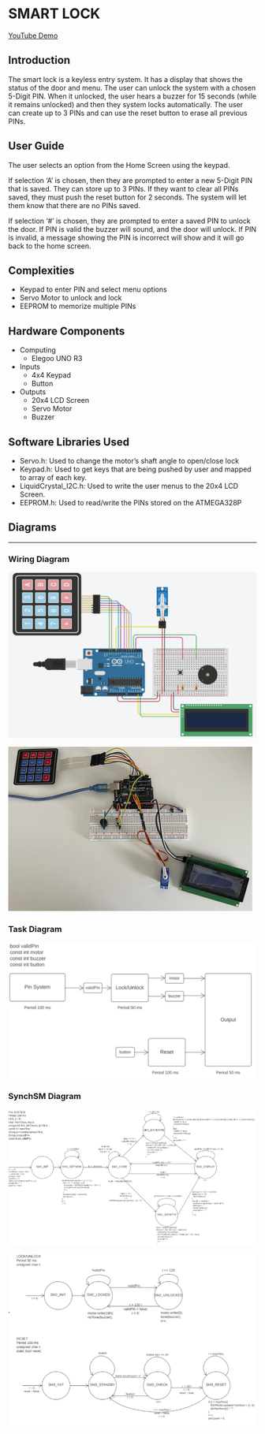# SMART LOCK
[YouTube Demo](https://youtu.be/Yundt-XGh0U)

## Introduction
The smart lock is a keyless entry system. It has a display that shows the status of the door and menu. The user can unlock the system with a chosen 5-Digit PIN. When it unlocked, the user hears a buzzer for 15 seconds (while it remains unlocked) and then they system locks automatically. The user can create up to 3 PINs and can use the reset button to erase all previous PINs.


## User Guide
The user selects an option from the Home Screen using the keypad. 

If selection ‘A’ is chosen, then they are prompted to enter a new 5-Digit PIN that is saved. They can store up to 3 PINs. If they want to clear all PINs saved, they must push the reset button for 2 seconds. The system will let them know that there are no PINs saved.

If selection ‘#’ is chosen, they are prompted to enter a saved PIN to unlock the door. If PIN is valid the buzzer will sound, and the door will unlock. If PIN is invalid, a message showing the PIN is incorrect will show and it will go back to the home screen. 


## Complexities
- Keypad to enter PIN and select menu options
- Servo Motor to unlock and lock
- EEPROM to memorize multiple PINs

## Hardware Components
- Computing
    - Elegoo UNO R3
- Inputs
    - 4x4 Keypad
    - Button
- Outputs
    - 20x4 LCD Screen 
    - Servo Motor
    - Buzzer

## Software Libraries Used
- Servo.h: Used to change the motor’s shaft angle to open/close lock
- Keypad.h: Used to get keys that are being pushed by user and mapped to array of each key.
- LiquidCrystal_I2C.h: Used to write the user menus to the 20x4 LCD Screen.
- EEPROM.h: Used to read/write the PINs stored on the ATMEGA328P


## Diagrams 
---

### Wiring Diagram
![alt text](Images/wiring_diagram.jpg "Wiring Diagram")

![alt text](Images/wiring_photo.png "Wiring Photo")

### Task Diagram

![alt text](Images/task_diagram.png "Tasks Diagram")

###  SynchSM Diagram

![alt text](Images/pin_system.png "Pin System Diagram")

![alt text](Images/lock_reset.png "Lock/Unlock & Reset Diagram")
